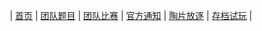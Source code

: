 ㅤㅤㅤㅤㅤ|  [首页](https://wjq1234567.github.io/MaoguoTeam/)  |  [团队题目](https://wjq1234567.github.io/MaoguoTeam-tdtm/)  |  [团队比赛](https://wjq1234567.github.io/MaoguoTeam-tdbs/)  |  [官方通知](https://wjq1234567.github.io/MaoguoTeam-gftz/)  | [陶片放逐](https://wjq1234567.github.io/MaoguoTeam-tpfz/)  |  [存档试玩](https://wjq1234567.github.io/MaoguoTeam-cdsw/)  |ㅤㅤㅤㅤ


